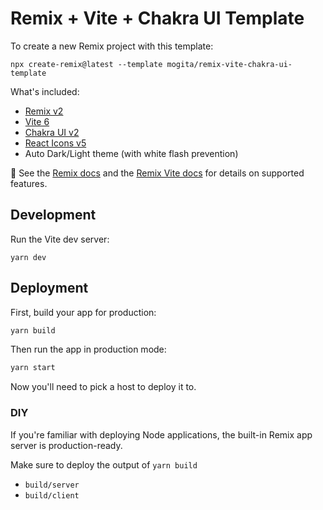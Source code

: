 # Remix + Vite + Chakra UI Template

To create a new Remix project with this template:

```
npx create-remix@latest --template mogita/remix-vite-chakra-ui-template
```

What's included:

- [Remix v2](https://remix.run)
- [Vite 6](https://vitejs.dev)
- [Chakra UI v2](https://chakra-ui.com)
- [React Icons v5](https://react-icons.github.io/react-icons/)
- Auto Dark/Light theme (with white flash prevention)

📖 See the [Remix docs](https://remix.run/docs) and the [Remix Vite docs](https://remix.run/docs/en/main/future/vite) for details on supported features.

## Development

Run the Vite dev server:

```shellscript
yarn dev
```

## Deployment

First, build your app for production:

```sh
yarn build
```

Then run the app in production mode:

```sh
yarn start
```

Now you'll need to pick a host to deploy it to.

### DIY

If you're familiar with deploying Node applications, the built-in Remix app server is production-ready.

Make sure to deploy the output of `yarn build`

- `build/server`
- `build/client`
